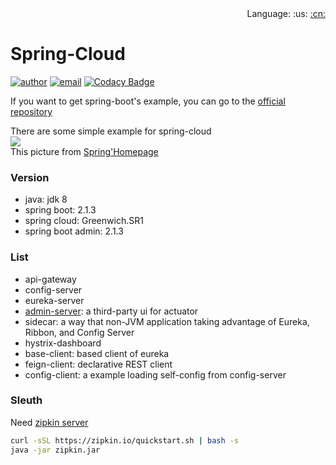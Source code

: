 <div align="right">
  Language: 
  :us:
  <a title="Chinese" href="README-CN.md">:cn:</a>
</div>

# Spring-Cloud

[![author](https://img.shields.io/badge/author-mrtt-blue.svg)](https://jiangtj.gitlab.io/me)
[![email](https://img.shields.io/badge/email-jiang.taojie@foxmail.com-blue.svg)](mailto:jiang.taojie@foxmail.com)
[![Codacy Badge](https://api.codacy.com/project/badge/Grade/f02c5dc5557d4fed8b88fc802e24a52f)](https://www.codacy.com/app/116749895/spring-cloud-examples?utm_source=github.com&amp;utm_medium=referral&amp;utm_content=JiangTJ/spring-cloud-examples&amp;utm_campaign=Badge_Grade)  

If you want to get spring-boot's example, you can go to the [official repository](https://github.com/spring-projects/spring-boot)    

There are some simple example for spring-cloud   
![](https://spring.io/img/homepage/diagram-distributed-systems.svg)    
This picture from [Spring'Homepage](https://spring.io/)   

### Version 
- java: jdk 8
- spring boot: 2.1.3
- spring cloud: Greenwich.SR1
- spring boot admin: 2.1.3

### List
- api-gateway
- config-server
- eureka-server
- [admin-server](https://github.com/codecentric/spring-boot-admin): a third-party ui for actuator
- sidecar: a way that non-JVM application taking advantage of Eureka, Ribbon, and Config Server
- hystrix-dashboard
- base-client: based client of eureka
- feign-client: declarative REST client
- config-client: a example loading self-config from config-server

### Sleuth
Need [zipkin server](https://github.com/openzipkin/zipkin)
```bash
curl -sSL https://zipkin.io/quickstart.sh | bash -s
java -jar zipkin.jar
```


